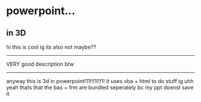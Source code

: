 # powerpoint...

## in 3D

hi this is cool ig its also not maybe??

---

VERY good description btw

---

anyway this is 3d in powerpoint!11!!!1!!!1!
it uses vba + html to do stuff ig
uhh yeah thats that
the bas + frm are bundled seperately bc my ppt doenst save it
